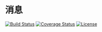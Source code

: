# 消息

[![Build Status](https://img.shields.io/travis/miaoxing/message/master.svg?style=flat-square)](https://travis-ci.org/miaoxing/message)
[![Coverage Status](https://img.shields.io/coveralls/miaoxing/message.svg?style=flat-square)](https://coveralls.io/r/miaoxing/message?branch=master)
[![License](http://img.shields.io/badge/license-MIT-brightgreen.svg?style=flat-square)](http://www.opensource.org/licenses/MIT)
